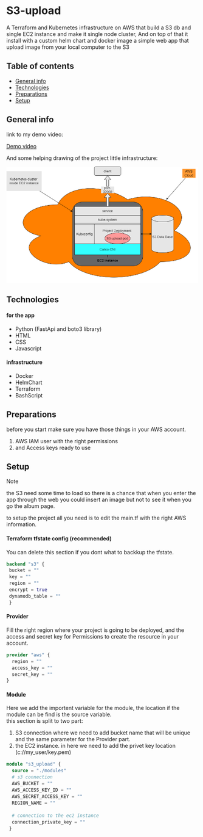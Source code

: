 # S3-upload
A Terraform and Kubernetes infrastructure on AWS that build a S3 db and single EC2 instance and make it single node cluster, And on top of that it install with a custom helm chart and docker image a simple web app that upload image from your local computer to the S3  


## Table of contents
* [General info](#general-info)
* [Technologies](#technologies)
* [Preparations](#preparations)
* [Setup](#setup)

## General info
link to my demo video:

[Demo video](https://www.loom.com/share/48a60e4d13ff4b7ba8512c3b064aff65?sid=c8fc274f-1764-4ebc-bb8e-562c0d6e3fc2)

And some  helping drawing of the project little infrastructure:

![s3-upload](s3-upload.drawio.png)

## Technologies
#### for the app
  * Python (FastApi and boto3 library)
  * HTML
  * CSS
  * Javascript
#### infrastructure
  * Docker
  * HelmChart
  * Terraform
  * BashScript


## Preparations
before you start make sure you have those things in your AWS account. 
1. AWS IAM user with the right permissions
2. and Access keys ready to use


## Setup
> [!NOTE]
> the S3 need some time to load so there is a chance that when you enter the app through the web you could insert an image but not to see it when you go the album page.

to setup the project all you need is to edit the main.tf with the right AWS information.
#### Terraform tfstate config (recommended)
You can delete this section if you dont what to backkup the tfstate.
```terraform
backend "s3" {
 bucket = ""
 key = ""
 region = ""
 encrypt = true
 dynamodb_table = ""
 }
```
#### Provider
Fill the right region where your project is going to be deployed, and the access and secret key for Permissions to create the resource in your account.   
  
```terraform
provider "aws" {
  region = ""
  access_key = ""
  secret_key = ""
}
```
#### Module
Here we add the importent variable for the module, the location if the module can be find is the source variable. <br />
this section is split to two part: <br /> 
1. S3 connection where we need to add bucket name that will be unique and the same parameter for the Provider part.
2. the EC2 instance. in here we need to add the privet key location (c://my_user/key.pem)  
```terraform
module "s3_upload" {
  source = "./modules"
  # s3 connection
  AWS_BUCKET = ""
  AWS_ACCESS_KEY_ID = ""
  AWS_SECRET_ACCESS_KEY = ""
  REGION_NAME = ""

  # connection to the ec2 instance
  connection_private_key = ""
 }
```
